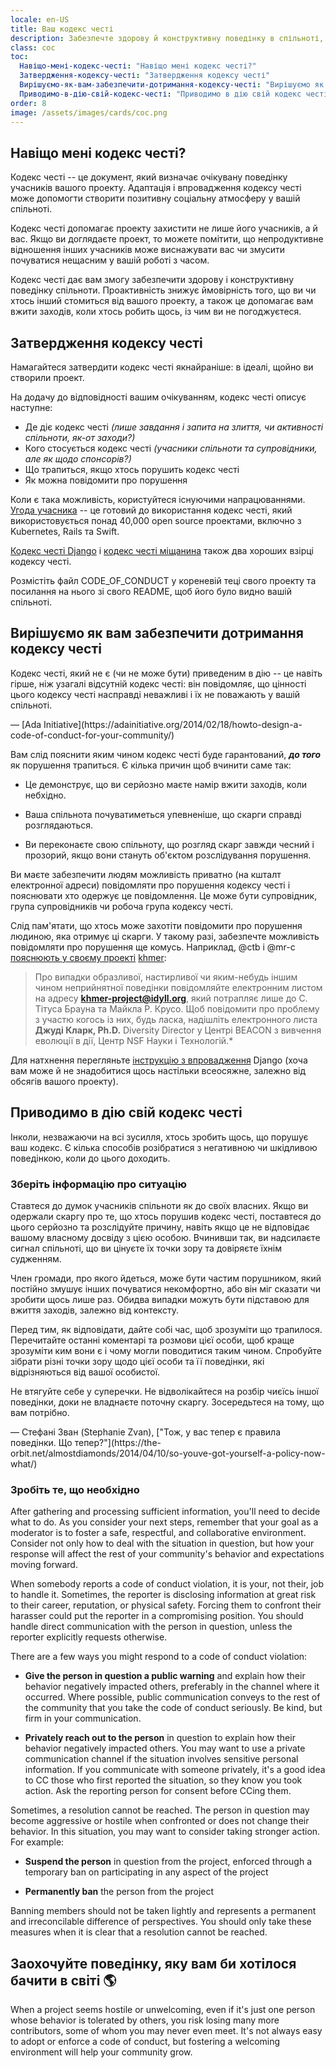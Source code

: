 ```yaml
---
locale: en-US
title: Ваш кодекс честі
description: Забезпечте здорову й конструктивну поведінку в спільноті, адаптувавши й заохотивши дотримання кодексу честі.
class: coc
toc:
  Навіщо-мені-кодекс-честі: "Навіщо мені кодекс честі?"
  Затвердження-кодексу-честі: "Затвердження кодексу честі"
  Вирішуємо-як-вам-забезпечити-дотримання-кодексу-честі: "Вирішуємо як вам забезпечити дотримання кодексу честі"
  Приводимо-в-дію-свій-кодекс-честі: "Приводимо в дію свій кодекс честі"
order: 8
image: /assets/images/cards/coc.png
---
```


## Навіщо мені кодекс честі?

Кодекс честі -- це документ, який визначає очікувану поведінку учасників вашого проекту. Адаптація і впровадження кодексу честі може допомогти створити позитивну соціальну атмосферу у вашій спільноті.

Кодекс честі допомагає проекту захистити не лише його учасників, а й вас. Якщо ви доглядаєте проект, то можете помітити, що непродуктивне відношення інших учасників може виснажувати вас чи змусити почуватися нещасним у вашій роботі з часом.

Кодекс честі дає вам змогу забезпечити здорову і конструктивну поведінку спільноти. Проактивність знижує ймовірність того, що ви чи хтось інший стомиться від вашого проекту, а також це допомагає вам вжити заходів, коли хтось робить щось, із чим ви не погоджуєтеся.

## Затвердження кодексу честі

Намагайтеся затвердити кодекс честі якнайраніше: в ідеалі, щойно ви створили проект.

На додачу до відповідності вашим очікуванням, кодекс честі описує наступне:

* Де діє кодекс честі _(лише завдання і запита на злиття, чи активності спільноти, як-от заходи?)_
* Кого стосується кодекс честі _(учасники спільноти та супровідники, але як щодо спонсорів?)_
* Що трапиться, якщо хтось порушить кодекс честі
* Як можна повідомити про порушення

Коли є така можливість, користуйтеся існуючими напрацюваннями. [Угода учасника](http://contributor-covenant.org/) -- це готовий до використання кодекс честі, який використовується понад 40,000 open source проектами, включно з Kubernetes, Rails та Swift.

[Кодекс честі Django](https://www.djangoproject.com/conduct/) і [кодекс честі міщанина](http://citizencodeofconduct.org/) також два хороших взірці кодексу честі.

Розмістіть файл CODE_OF_CONDUCT у кореневій теці свого проекту та посилання на нього зі свого README, щоб його було видно вашій спільноті.

## Вирішуємо як вам забезпечити дотримання кодексу честі

<aside markdown="1" class="pquote">
  Кодекс честі, який не є (чи не може бути) приведеним в дію -- це навіть гірше, ніж узагалі відсутній кодекс честі: він повідомляє, що цінності цього кодексу честі насправді неважливі і їх не поважають у вашій спільноті.
  <p markdown="1" class="pquote-credit">
— [Ada Initiative](https://adainitiative.org/2014/02/18/howto-design-a-code-of-conduct-for-your-community/)
  </p>
</aside>

Вам слід пояснити яким чином кодекс честі буде гарантований, **_до того_** як порушення трапиться. Є кілька причин щоб вчинити саме так:

* Це демонструє, що ви серйозно маєте намір вжити заходів, коли небхідно.

* Ваша спільнота почуватиметься упевненіше, що скарги справді розглядаються.

* Ви переконаєте свою спільноту, що розгляд скарг завжди чесний і прозорий, якщо вони стануть об'єктом розслідування порушення.

Ви маєте забезпечити людям можливість приватно (на кшталт електронної адреси) повідомляти про порушення кодексу честі і пояснювати хто одержує це повідомлення. Це може бути супровідник, група супровідників чи робоча група кодексу честі.

Слід пам'ятати, що хтось може захотіти повідомити про порушення людиною, яка отримує ці скарги. У такому разі, забезпечте можливість повідомляти про порушення ще комусь. Наприклад, @ctb і @mr-c [пояснюють у своєму проекті](https://github.com/dib-lab/khmer/blob/master/CODE_OF_CONDUCT.rst) [khmer](https://github.com/dib-lab/khmer):

> Про випадки образливої, настирливої чи яким-небудь іншим чином неприйнятної поведінки повідомляйте електронним листом на адресу **khmer-project@idyll.org**, який потрапляє лише до С. Тітуса Брауна та Майкла Р. Крусо. Щоб повідомити про проблему з участю когось із них, будь ласка, надішліть електронного листа **Джуді Кларк, Ph.D.** Diversity Director у Центрі BEACON з вивчення еволюції в дії, Центр NSF Науки і Технологій.*

Для натхнення перегляньте [інструкцію з впровадження](https://www.djangoproject.com/conduct/enforcement-manual/) Django (хоча вам може й не знадобитися щось настільки всеосяжне, залежно від обсягів вашого проекту).

## Приводимо в дію свій кодекс честі

Інколи, незважаючи на всі зусилля, хтось зробить щось, що порушує ваш кодекс. Є кілька способів розібратися з негативною чи шкідливою поведінкою, коли до цього доходить.

### Зберіть інформацію про ситуацію

Ставтеся до думок учасників спільноти як до своїх власних. Якщо ви одержали скаргу про те, що хтось порушив кодекс честі, поставтеся до цього серйозно та розслідуйте причину, навіть якщо це не відповідає вашому власному досвіду з цією особою. Вчинивши так, ви надсилаєте сигнал спільноті, що ви цінуєте їх точки зору та довіряєте їхнім судженням.

Член громади, про якого йдеться, може бути частим порушником, який постійно змушує інших почуватися некомфортно, або він міг сказати чи зробити щось лише раз. Обидва випадки можуть бути підставою для вжиття заходів, залежно від контексту.

Перед тим, як відповідати, дайте собі час, щоб зрозуміти що трапилося. Перечитайте останні коментарі та розмови цієї особи, щоб краще зрозуміти ким вони є і чому могли поводитися таким чином. Спробуйте зібрати різні точки зору щодо цієї особи та її поведінки, які відрізняються від вашої особистої.

<aside markdown="1" class="pquote">
  Не втягуйте себе у суперечки. Не відволікайтеся на розбір чиєїсь іншої поведінки, доки не владнаєте поточну скаргу. Зосередьтеся на тому, що вам потрібно. 
  <p markdown="1" class="pquote-credit">
— Стефані Зван (Stephanie Zvan), ["Тож, у вас тепер є правила поведінки. Що тепер?"](https://the-orbit.net/almostdiamonds/2014/04/10/so-youve-got-yourself-a-policy-now-what/)
  </p>
</aside>

### Зробіть те, що необхідно

After gathering and processing sufficient information, you'll need to decide what to do. As you consider your next steps, remember that your goal as a moderator is to foster a safe, respectful, and collaborative environment. Consider not only how to deal with the situation in question, but how your response will affect the rest of your community's behavior and expectations moving forward.

When somebody reports a code of conduct violation, it is your, not their, job to handle it. Sometimes, the reporter is disclosing information at great risk to their career, reputation, or physical safety. Forcing them to confront their harasser could put the reporter in a compromising position. You should handle direct communication with the person in question, unless the reporter explicitly requests otherwise.

There are a few ways you might respond to a code of conduct violation:

* **Give the person in question a public warning** and explain how their behavior negatively impacted others, preferably in the channel where it occurred. Where possible, public communication conveys to the rest of the community that you take the code of conduct seriously. Be kind, but firm in your communication.

* **Privately reach out to the person** in question to explain how their behavior negatively impacted others. You may want to use a private communication channel if the situation involves sensitive personal information. If you communicate with someone privately, it's a good idea to CC those who first reported the situation, so they know you took action. Ask the reporting person for consent before CCing them.

Sometimes, a resolution cannot be reached. The person in question may become aggressive or hostile when confronted or does not change their behavior. In this situation, you may want to consider taking stronger action. For example:

* **Suspend the person** in question from the project, enforced through a temporary ban on participating in any aspect of the project

* **Permanently ban** the person from the project

Banning members should not be taken lightly and represents a permanent and irreconcilable difference of perspectives. You should only take these measures when it is clear that a resolution cannot be reached.

## Заохочуйте поведінку, яку вам би хотілося бачити в світі 🌎

When a project seems hostile or unwelcoming, even if it's just one person whose behavior is tolerated by others, you risk losing many more contributors, some of whom you may never even meet. It's not always easy to adopt or enforce a code of conduct, but fostering a welcoming environment will help your community grow.
